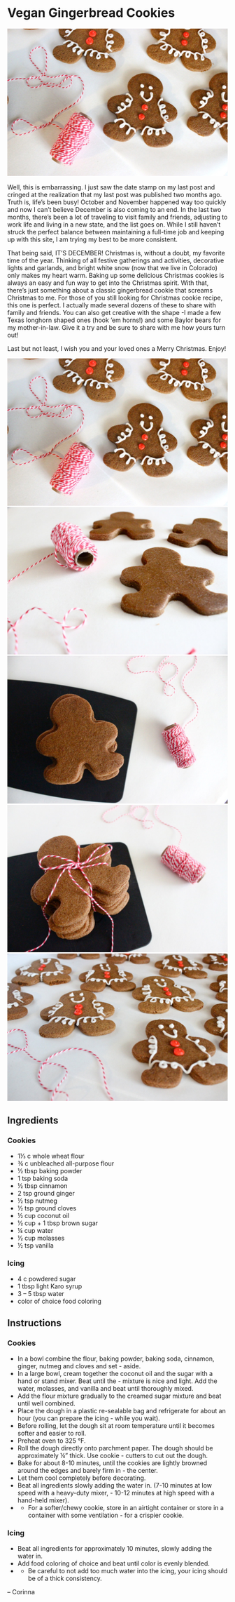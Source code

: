 

# Vegan Gingerbread Cookies

![](./GingerBread1.jpg)

Well, this is embarrassing. I just saw the date stamp on my last post and cringed at the realization that my last post was published two months ago. Truth is, life’s been busy! October and November happened way too quickly and now I can’t believe December is also coming to an end. In the last two months, there’s been a lot of traveling to visit family and friends, adjusting to work life and living in a new state, and the list goes on. While I still haven’t struck the perfect balance between maintaining a full-time job and keeping up with this site, I am trying my best to be more consistent.

That being said, IT’S DECEMBER! Christmas is, without a doubt, my favorite time of the year. Thinking of all festive gatherings and activities, decorative lights and garlands, and bright white snow (now that we live in Colorado) only makes my heart warm. Baking up some delicious Christmas cookies is always an easy and fun way to get into the Christmas spirit. With that, there’s just something about a classic gingerbread cookie that screams Christmas to me. For those of you still looking for Christmas cookie recipe, this one is perfect. I actually made several dozens of these to share with family and friends. You can also get creative with the shape -I made a few Texas longhorn shaped ones (hook ’em horns!) and some Baylor bears for my mother-in-law. Give it a try and be sure to share with me how yours turn out!

Last but not least, I wish you and your loved ones a Merry Christmas. Enjoy!

![](./GingerBread1.jpg)
![](./GingerBread2.jpg)
![](./GingerBread3.jpg)
![](./GingerBread4.jpg)
![](./GingerBread5.jpg)

## Ingredients

### Cookies

- 1⅓ c whole wheat flour
- ¾ c unbleached all-purpose flour
- ½ tbsp baking powder
- 1 tsp baking soda
- ½ tbsp cinnamon
- 2 tsp ground ginger
- ½ tsp nutmeg
- ½ tsp ground cloves
- ½ cup coconut oil
- ½ cup + 1 tbsp brown sugar
- ¼ cup water
- ½ cup molasses
- ½ tsp vanilla

### Icing

- 4 c powdered sugar
- 1 tbsp light Karo syrup
- 3 – 5 tbsp water
- color of choice food coloring

## Instructions 

### Cookies

- In a bowl combine the flour, baking powder, baking soda, cinnamon, ginger, nutmeg and cloves and set - aside.
- In a large bowl, cream together the coconut oil and the sugar with a hand or stand mixer. Beat until the - mixture is nice and light. Add the water, molasses, and vanilla and beat until thoroughly mixed.
- Add the flour mixture gradually to the creamed sugar mixture and beat until well combined.
- Place the dough in a plastic re-sealable bag and refrigerate for about an hour (you can prepare the icing - while you wait).
- Before rolling, let the dough sit at room temperature until it becomes softer and easier to roll.
- Preheat oven to 325 °F.
- Roll the dough directly onto parchment paper. The dough should be approximately ¼” thick. Use cookie - cutters to cut out the dough.
- Bake for about 8-10 minutes, until the cookies are lightly browned around the edges and barely firm in - the center.
- Let them cool completely before decorating.
- Beat all ingredients slowly adding the water in. (7-10 minutes at low speed with a heavy-duty mixer, - 10-12 minutes at high speed with a hand-held mixer).
- * For a softer/chewy cookie, store in an airtight container or store in a container with some ventilation - for a crispier cookie.

### Icing

- Beat all ingredients for approximately 10 minutes, slowly adding the water in.
- Add food coloring of choice and beat until color is evenly blended.
- * Be careful to not add too much water into the icing, your icing should be of a thick consistency.

 – Corinna